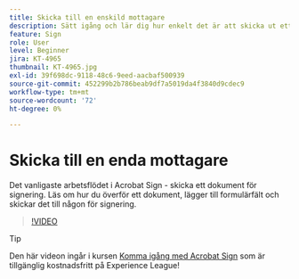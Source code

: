 ```yaml
---
title: Skicka till en enskild mottagare
description: Sätt igång och lär dig hur enkelt det är att skicka ut ett dokument för signering
feature: Sign
role: User
level: Beginner
jira: KT-4965
thumbnail: KT-4965.jpg
exl-id: 39f698dc-9118-48c6-9eed-aacbaf500939
source-git-commit: 452299b2b786beab9df7a5019da4f3840d9cdec9
workflow-type: tm+mt
source-wordcount: '72'
ht-degree: 0%

---
```


# Skicka till en enda mottagare

Det vanligaste arbetsflödet i Acrobat Sign - skicka ett dokument för signering. Läs om hur du överför ett dokument, lägger till formulärfält och skickar det till någon för signering.

>[!VIDEO](https://video.tv.adobe.com/v/341295?quality=12&learn=on&hidetitle=true)

>[!TIP]
>
>Den här videon ingår i kursen [Komma igång med Acrobat Sign](https://experienceleague.adobe.com/?recommended=Sign-U-1-2020.1) som är tillgänglig kostnadsfritt på Experience League!